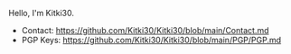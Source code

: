 Hello, I'm Kitki30.

- Contact: https://github.com/Kitki30/Kitki30/blob/main/Contact.md
- PGP Keys: https://github.com/Kitki30/Kitki30/blob/main/PGP/PGP.md
